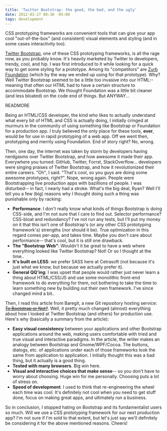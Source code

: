 ```yaml
---
title: 'Twitter Bootstrap: the good, the bad, and the ugly'
date: 2012-03-27 00:30 -05:00
tags: development
---
```


CSS prototyping frameworks are convenient tools that can give your app cool "out-of-the-box" (and consistent) visual elements and styling (and in some cases interactivity too).

[Twitter Bootstrap](http://twitter.github.com/bootstrap/), one of these CSS prototyping frameworks, is all the rage now, as you probably know. It's heavily marketed by Twitter to developers, trendy, cool, and hip. I was first introduced to it while looking for a quick way to get some styling for a prototype. Among its "competitors" are [Zurb Foundation](http://foundation.zurb.com/) (which by the way we ended up using for that prototype). Why? Well Twitter Bootstrap seemed to be a little too invasive into our HTML-- meaning that often our HTML had to have a certain structure to accommodate Bootstrap. We thought Foundation was a little bit cleaner (and less bloated) on the code end of things. But ANYWAY...

READMORE

Being an HTML/CSS developer, the kind who likes to actually understand what every bit of HTML and CSS is actually doing, I initially cringed at murmurs in the community of using something like Bootstrap or Foundation for a production app. I truly believed the only place for these tools, **ever**, would be for use in rapid prototyping of a web app. Off we went then, prototyping and merrily using Foundation. End of story right? No, wrong.

Then, one day, the internet was taken by storm by developers having nerdgasms over Twitter Bootstrap, and how awesome it made their app. Everywhere you turned: GitHub, Twitter, Forrst, StackOverflow... developers were singing praises of Twitter Bootstrap, and how it revolutionized their entire careers. "Oh", I said. "That's cool, so you guys are doing some awesome prototypes, right?". Nope, wrong again. People were Bootstrapping live production apps with bazillions of people. I was disturbed-- in fact, I nearly had a stroke. What's the big deal, Ryan? Well I'll tell you a few (big) reasons why I thought doing such a thing was punishable only by racking:

- **Performance**: I don't really know what kinds of things Bootstrap is doing CSS-side, and I'm not sure that I care to find out. Selector performance? CSS-bloat and redundancy? I've not run any tests, but I'll put my money on it that this isn't one of Bootstrap's (or any other CSS prototyping framework's) strengths (nor should it be). True optimization in this regard comes per-app, and takes time. Maybe you don't care about performance-- that's cool, but it is still one drawback.
- **The "Bootstrap Web"**: Wouldn't it be great to have a web where everything looked like Twitter Bootstrap? Not! Or so I thought at the time..
- **It's built on LESS**: we prefer SASS here at Cetrasoft (not because it's just what we know, but because we actually prefer it).
- **General QQ'ing**: I was upset that people would rather just never learn a thing about HTML/CSS/JS and use some monolithic front-end framework to do everything for them, not bothering to take the time to learn something new by building out their own framework. I've since changed mind a bit..

Then, I read this article from Baregit, a new Git repository hosting service: <s>[To Bootstrap or Not?](http://blog.baregit.com/2012/bootstrap-or-not-bootstrap)</s>. Well, it pretty much changed (almost) everything about how I looked at Twitter Bootstrap (and others) for production use. Here's why (basically a summary from the article):

- **Easy visual consistency** between your applications and other Bootstrap applications around the web, making users comfortable with tried and true visual and interactive paradigms. In the article, the writer makes an analogy between Bootstrap and Gnome/WPF/Cocoa. The buttons, dialogs, etc. of applications under each of those frameworks look the same from application to application. I initially thought this was a bad thing, but it actually is a good thing.
- **Tested with many browsers**. Big win here.
- **Visual and interactive choices that make sense**-- so you don't have to worry about choosing. Huge win for me personally. Choosing puts a lot of stress on.
- **Speed of development**. I used to think that re-engineering the wheel each time was cool. It's definitely not cool when you need to get stuff done, focus on making great apps, and ultimately run a business.

So in conclusion, I stopped hating on Bootstrap and its fundamentalist users so much. Will we use a CSS prototyping framework for our next production app? I'm not sure if I'm sold to that extent, but let's just say we'll definitely be considering it for the above mentioned reasons. Cheers!
